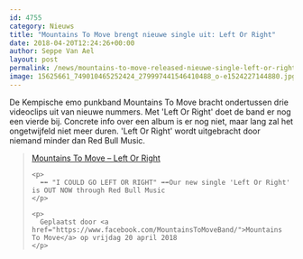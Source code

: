 ```yaml
---
id: 4755
category: Nieuws
title: "Mountains To Move brengt nieuwe single uit: Left Or Right"
date: 2018-04-20T12:24:26+00:00
author: Seppe Van Ael
layout: post
permalink: /news/mountains-to-move-released-nieuwe-single-left-or-right/
image: 15625661_749010465252424_279997441546410488_o-e1524227144880.jpg
---
```

De Kempische emo punkband Mountains To Move bracht ondertussen drie videoclips uit van nieuwe nummers. Met 'Left Or Right' doet de band er nog een vierde bij. Concrete info over een album is er nog niet, maar lang zal het ongetwijfeld niet meer duren. 'Left Or Right' wordt uitgebracht door niemand minder dan Red Bull Music.

<div id="fb-root">
</div>



<div class="fb-video" data-href="https://www.facebook.com/MountainsToMoveBand/videos/2050252528550598/" data-width="500">
  <blockquote cite="https://www.facebook.com/MountainsToMoveBand/videos/2050252528550598/" class="fb-xfbml-parse-ignore">
    <p>
      <a href="https://www.facebook.com/MountainsToMoveBand/videos/2050252528550598/">Mountains To Move – Left Or Right</a>
    </p>
    
    <p>
      ⬅⬅ "I COULD GO LEFT OR RIGHT" ➡➡Our new single 'Left Or Right' is OUT NOW through Red Bull Music
    </p>
    
    <p>
      Geplaatst door <a href="https://www.facebook.com/MountainsToMoveBand/">Mountains To Move</a> op vrijdag 20 april 2018
    </p>
  </blockquote>
</div>